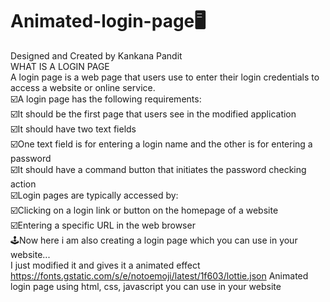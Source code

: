 # Animated-login-page🖥️
Designed and Created by Kankana Pandit<br>
WHAT IS A LOGIN PAGE<br>
A login page is a web page that users use to enter their login credentials to access a website or online service. <br>
☑️A login page has the following requirements:<br>
☑️It should be the first page that users see in the modified application<br>
☑️It should have two text fields<br>
☑️One text field is for entering a login name and the other is for entering a password<br>
☑️It should have a command button that initiates the password checking action <br>
☑️Login pages are typically accessed by:<br>
☑️Clicking on a login link or button on the homepage of a website<br>
☑️Entering a specific URL in the web browser<br>
🕹Now here i am also creating a login page which you can use in your website...<br>
I just modified it and gives it a animated effect https://fonts.gstatic.com/s/e/notoemoji/latest/1f603/lottie.json
Animated login page using html, css, javascript
you can use in your website
